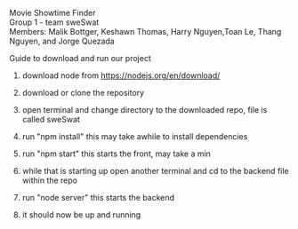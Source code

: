 Movie Showtime Finder  
Group 1 - team sweSwat   
Members: Malik Bottger, Keshawn Thomas, Harry Nguyen,Toan Le, Thang Nguyen, and Jorge Quezada  

Guide to download and run our project
1. download node from https://nodejs.org/en/download/
2. download or clone the repository
3. open terminal and change directory to the downloaded repo, file is called sweSwat
4. run "npm install" this may take awhile to install dependencies
5. run "npm start" this starts the front, may take a min

6. while that is starting up open another terminal and cd to the backend file within the repo
7. run "node server" this starts the backend

8. it should now be up and running




